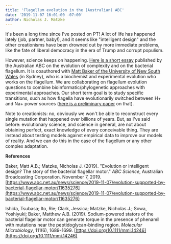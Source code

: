 ```yaml
---
title: 'Flagellum evolution in the (Australian) ABC'
date: '2019-11-07 16:01:00 -07:00'
author: Nicholas J. Matzke
---
```


It's been a long time since I've posted on PT! A lot of life has happened lately (job, partner, baby!), and it seems like "intelligent design" and the other creationisms have been drowned out by more immediate problems, like the fate of liberal democracy in the era of Trump and corrupt populism.

However, science keeps on happening.  [Here is a short essay](https://www.abc.net.au/news/science/2019-11-07/evolution-supported-by-bacterial-flagellar-motor/11635276) published by the Australian ABC on the evolution of complexity and on the bacterial flagellum.  It is coauthored with [Matt Baker of the University of New South Wales](https://research.unsw.edu.au/people/dr-matthew-baker) (in Sydney), who is a biochemist and experimental evolution who works on the flagellum. We are collaborating on flagellum evolution questions to combine bioinformatic/phylogenetic approaches with experimental approaches. Our short term goal is to study specific transitions, such as how flagella have evolutionarily switched between H+ and Na+ power sources ([here is a preliminary paper](https://doi.org/10.1111/mmi.14246) on that).  

<!--more-->

Note to creationists: no, obviously we won't be able to reconstruct every single mutation that happened over billions of years.  But, as I've said before: evolutionary science, and science in general, are not about obtaining perfect, exact knowledge of every conceivable thing. They are instead about testing models against empirical data to improve our models of reality.  And we can do this in the case of the flagellum or any other complex adaptation.

**References**

Baker, Matt A.B.;  Matzke, Nicholas J. (2019). "Evolution or intelligent design? The story of the bacterial flagellar motor." _ABC Science_, Australian Broadcasting Corporation. November 7, 2019. [https://www.abc.net.au/news/science/2019-11-07/evolution-supported-by-bacterial-flagellar-motor/11635276](https://www.abc.net.au/news/science/2019-11-07/evolution-supported-by-bacterial-flagellar-motor/11635276)

Ishida, Tsubasa; Ito, Rie; Clark, Jessica; Matzke, Nicholas J.; Sowa, Yoshiyuki; Baker, Matthew A.B. (2019). Sodium-powered stators of the bacterial flagellar motor can generate torque in the presence of phenamil with mutations near the peptidoglycan-binding region. _Molecular Microbiology_, 111(6), 1689-1699. [https://doi.org/10.1111/mmi.14246](https://doi.org/10.1111/mmi.14246)


